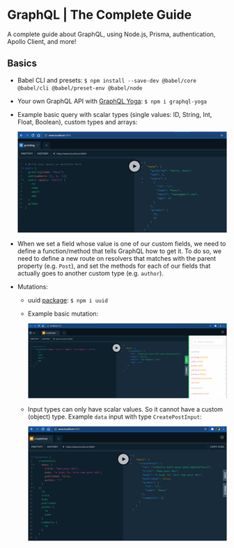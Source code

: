 # GraphQL | The Complete Guide

A complete guide about GraphQL, using Node.js, Prisma, authentication, Apollo Client, and more!

## Basics

- Babel CLI and presets: `$ npm install --save-dev @babel/core @babel/cli @babel/preset-env @babel/node`
- Your own GraphQL API with [GraphQL Yoga](https://github.com/dotansimha/graphql-yoga): `$ npm i graphql-yoga`
- Example basic query with scalar types (single values: ID, String, Int, Float, Boolean), custom types and arrays:

  ![graphql-yoga-example](./graphql-basics/resources/graphql-yoga-example.png)

- When we set a field whose value is one of our custom fields, we need to define a function/method that tells GraphQL how to get it. To do so, we need to define a new route on resolvers that matches with the parent property (e.g. `Post`), and set the methods for each of our fields that actually goes to another custom type (e.g. `author`).
- Mutations:

  - uuid [package](https://www.npmjs.com/package/uuid): `$ npm i uuid`
  - Example basic mutation:

    ![mutation-example](./graphql-basics/resources/mutation-example.png)

  - Input types can only have scalar values. So it cannot have a custom (object) type. Example `data` input with type `CreatePostInput`:

    ![input-type-example](./graphql-basics/resources/input-type-example.png)
